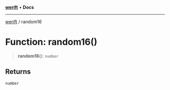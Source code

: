 [**werift**](../README.md) • **Docs**

***

[werift](../globals.md) / random16

# Function: random16()

> **random16**(): `number`

## Returns

`number`
